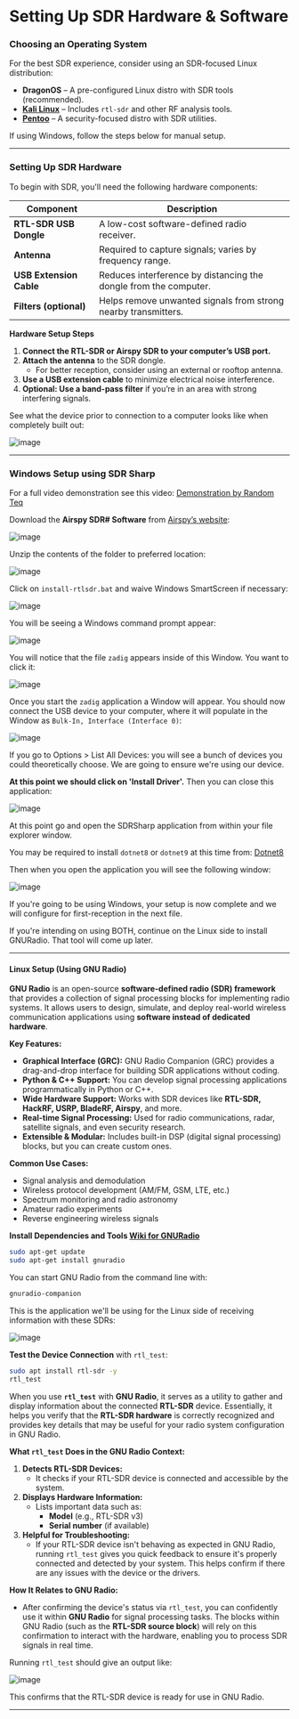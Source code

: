 # Setting Up SDR Hardware & Software

### Choosing an Operating System

For the best SDR experience, consider using an SDR-focused Linux distribution:

- **DragonOS** – A pre-configured Linux distro with SDR tools (recommended).
- **[Kali Linux](https://www.kali.org/)** – Includes `rtl-sdr` and other RF analysis tools.
- **[Pentoo](https://www.pentoo.ch/)** – A security-focused distro with SDR utilities.

If using Windows, follow the steps below for manual setup.

---

###  Setting Up SDR Hardware

To begin with SDR, you'll need the following hardware components:

|Component|Description|
|---|---|
|**RTL-SDR USB Dongle**|A low-cost software-defined radio receiver.|
|**Antenna**|Required to capture signals; varies by frequency range.|
|**USB Extension Cable**|Reduces interference by distancing the dongle from the computer.|
|**Filters (optional)**|Helps remove unwanted signals from strong nearby transmitters.|

 **Hardware Setup Steps**
1. **Connect the RTL-SDR or Airspy SDR to your computer’s USB port.**
2. **Attach the antenna** to the SDR dongle.
    - For better reception, consider using an external or rooftop antenna.
3. **Use a USB extension cable** to minimize electrical noise interference.
4. **Optional: Use a band-pass filter** if you’re in an area with strong interfering signals.

See what the device prior to connection to a computer looks like when completely built out:

![image](https://github.com/user-attachments/assets/9833faa8-5049-4e90-91d6-f89ae7f36ac3)


---

### Windows Setup using SDR Sharp

For a full video demonstration see this video: [Demonstration by Random Teq](https://www.youtube.com/watch?v=3PIi_BFulzA&list=PLhBFZf0L5I7rwR6-8cEr4FntgLIF6CTSG)

Download the **Airspy SDR# Software** from [Airspy’s website](https://airspy.com/download/):

![image](https://github.com/user-attachments/assets/91eb5998-1462-4b2a-a23b-e40281f89cca)


Unzip the contents of the folder to preferred location:

![image](https://github.com/user-attachments/assets/26646024-0daa-4411-b496-ad40dd3d4dff)


Click on `install-rtlsdr.bat` and waive Windows SmartScreen if necessary:

![image](https://github.com/user-attachments/assets/2ae80f23-6189-460d-81fd-b9973436f672)

You will be seeing a Windows command prompt appear:

![image](https://github.com/user-attachments/assets/1e7f4461-94d0-401e-a765-66a4975aa3e0)


You will notice that the file `zadig` appears inside of this Window. You want to click it:

![image](https://github.com/user-attachments/assets/2808d6de-cb98-4733-9593-cfa405020cdd)

Once you start the `zadig` application a Window will appear. You should now connect the USB device to your computer, where it will populate in the Window as `Bulk-In, Interface (Interface 0)`:

![image](https://github.com/user-attachments/assets/7914fd47-0b76-41e3-baa0-17df2da8373a)


If you go to Options > List All Devices: you will see a bunch of devices you could theoretically choose. We are going to ensure we're using our device.

**At this point we should click on 'Install Driver'.** Then you can close this application:

![image](https://github.com/user-attachments/assets/03384adb-6c06-4379-bf96-da320c5b43a3)


At this point go and open the SDRSharp application from within your file explorer window.

You may be required to install `dotnet8` or `dotnet9` at this time from: [Dotnet8](https://dotnet.microsoft.com/en-us/download/dotnet/thank-you/runtime-desktop-8.0.13-windows-x86-installer?cid=getdotnetcore)

Then when you open the application you will see the following window:

![image](https://github.com/user-attachments/assets/10d9a6f4-12fd-4f56-84a1-3435f5d78495)

If you're going to be using Windows, your setup is now complete and we will configure for first-reception in the next file. 

If you're intending on using BOTH, continue on the Linux side to install GNURadio. That tool will come up later.

---

#### **Linux Setup (Using GNU Radio)**

**GNU Radio** is an open-source **software-defined radio (SDR) framework** that provides a collection of signal processing blocks for implementing radio systems. It allows users to design, simulate, and deploy real-world wireless communication applications using **software instead of dedicated hardware**.

 **Key Features:**
- **Graphical Interface (GRC):** GNU Radio Companion (GRC) provides a drag-and-drop interface for building SDR applications without coding.
- **Python & C++ Support:** You can develop signal processing applications programmatically in Python or C++.
- **Wide Hardware Support:** Works with SDR devices like **RTL-SDR, HackRF, USRP, BladeRF, Airspy**, and more.
- **Real-time Signal Processing:** Used for radio communications, radar, satellite signals, and even security research.
- **Extensible & Modular:** Includes built-in DSP (digital signal processing) blocks, but you can create custom ones.

 **Common Use Cases:**
- Signal analysis and demodulation
- Wireless protocol development (AM/FM, GSM, LTE, etc.)
- Spectrum monitoring and radio astronomy
- Amateur radio experiments
- Reverse engineering wireless signals

**Install Dependencies and Tools [Wiki for GNURadio](https://wiki.gnuradio.org/index.php/InstallingGR)**
```bash
sudo apt-get update
sudo apt-get install gnuradio
```

You can start GNU Radio from the command line with:
```bash
gnuradio-companion
```

This is the application we'll be using for the Linux side of receiving information with these SDRs:

![image](https://github.com/user-attachments/assets/21cef109-7a85-46b2-9a0d-46a70a75f35b)


**Test the Device Connection** with `rtl_test`:
```bash
sudo apt install rtl-sdr -y
rtl_test
```

When you use **`rtl_test`** with **GNU Radio**, it serves as a utility to gather and display information about the connected **RTL-SDR** device. Essentially, it helps you verify that the **RTL-SDR hardware** is correctly recognized and provides key details that may be useful for your radio system configuration in GNU Radio.

**What `rtl_test` Does in the GNU Radio Context:**
1. **Detects RTL-SDR Devices:**
    - It checks if your RTL-SDR device is connected and accessible by the system.
2. **Displays Hardware Information:**
    - Lists important data such as:
        - **Model** (e.g., RTL-SDR v3)
        - **Serial number** (if available)
3. **Helpful for Troubleshooting:**
    - If your RTL-SDR device isn't behaving as expected in GNU Radio, running `rtl_test` gives you quick feedback to ensure it's properly connected and detected by your system. This helps confirm if there are any issues with the device or the drivers.

**How It Relates to GNU Radio:**
- After confirming the device's status via `rtl_test`, you can confidently use it within **GNU Radio** for signal processing tasks. The blocks within GNU Radio (such as the **RTL-SDR source block**) will rely on this confirmation to interact with the hardware, enabling you to process SDR signals in real time.

Running `rtl_test` should give an output like:

![image](https://github.com/user-attachments/assets/4d5dbb95-497c-4070-902a-595161342438)

This confirms that the RTL-SDR device is ready for use in GNU Radio.

---

